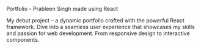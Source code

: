Portfolio - Prableen Singh made using React


My debut project – a dynamic portfolio crafted with the powerful React framework. Dive into a seamless user experience that showcases my skills and passion for web development. From responsive design to interactive components.